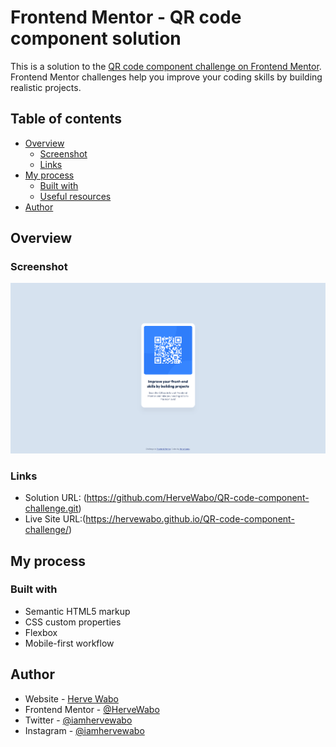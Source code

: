 # Frontend Mentor - QR code component solution

This is a solution to the [QR code component challenge on Frontend Mentor](https://www.frontendmentor.io/challenges/qr-code-component-iux_sIO_H). Frontend Mentor challenges help you improve your coding skills by building realistic projects.

## Table of contents

- [Overview](#overview)
  - [Screenshot](#screenshot)
  - [Links](#links)
- [My process](#my-process)
  - [Built with](#built-with)
  - [Useful resources](#useful-resources)
- [Author](#author)

## Overview

### Screenshot

![](./images/screenshot-qr-code.png)

### Links

- Solution URL: (https://github.com/HerveWabo/QR-code-component-challenge.git)
- Live Site URL:(https://hervewabo.github.io/QR-code-component-challenge/)

## My process

### Built with

- Semantic HTML5 markup
- CSS custom properties
- Flexbox
- Mobile-first workflow

## Author

- Website - [Herve Wabo](https://www.your-site.com)
- Frontend Mentor - [@HerveWabo](https://www.frontendmentor.io/profile/HerveWabo)
- Twitter - [@iamhervewabo](https://www.twitter.com/iamhervewabo)
- Instagram - [@iamhervewabo](https://www.instagram.com/@iamhervewabo)
